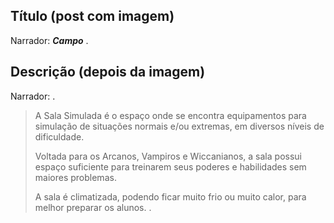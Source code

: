 ## Título (post com imagem)
Narrador:
***Campo***
.

## Descrição (depois da imagem)
Narrador:
.
> A Sala Simulada é o espaço onde se encontra equipamentos para simulação de situações normais e/ou extremas, em diversos níveis de dificuldade.
> 
> Voltada para os Arcanos, Vampiros e Wiccanianos, a sala possui espaço suficiente para treinarem seus poderes e habilidades sem maiores problemas.
> 
> A sala é climatizada, podendo ficar muito frio ou muito calor, para melhor preparar os alunos.
.
